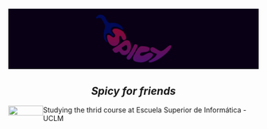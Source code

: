 ![SpicyBanner](SpicyBanner.png)
 <h2 align = "middle"><i> Spicy for friends </i></h2>
 
 <div>
  <img src="https://esi.uclm.es/files/pictures/285/content_Logo_ESI_fondo_negro.jpg" width="70" height="20" align = "left">
   Studying the thrid course at Escuela Superior de Informática - UCLM
  </img>
 </div>

